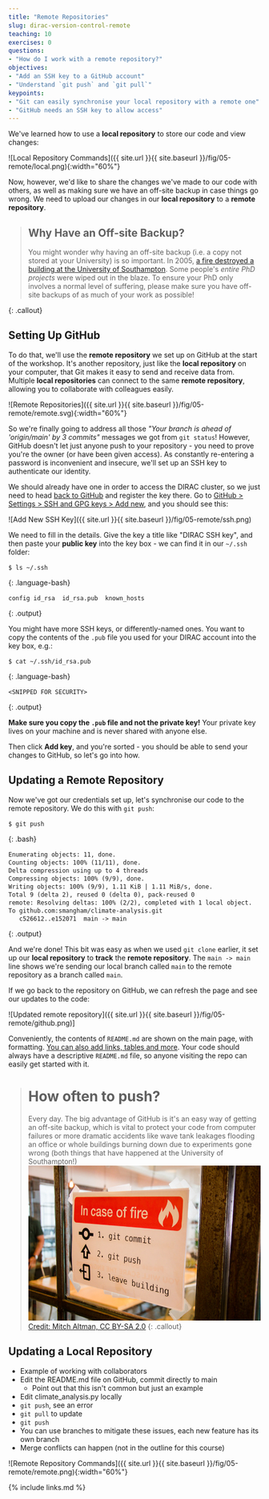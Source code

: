```yaml
---
title: "Remote Repositories"
slug: dirac-version-control-remote
teaching: 10
exercises: 0
questions:
- "How do I work with a remote repository?"
objectives:
- "Add an SSH key to a GitHub account"
- "Understand `git push` and `git pull`"
keypoints:
- "Git can easily synchronise your local repository with a remote one"
- "GitHub needs an SSH key to allow access"
---
```


We've learned how to use a **local repository** to store our code and view changes:

![Local Repository Commands]({{ site.url }}{{ site.baseurl }}/fig/05-remote/local.png){:width="60%"}

Now, however, we'd like to share the changes we've made to our code with others, as well as making sure we have an off-site backup in case things go wrong. We need to upload our changes in our **local repository** to a **remote repository**.

> ## Why Have an Off-site Backup?
>
> You might wonder why having an off-site backup (i.e. a copy not stored at your University) is so important. In 2005, [a fire destroyed a building at the University of Southampton](http://news.bbc.co.uk/1/hi/england/hampshire/4390048.stm). Some people's *entire PhD projects* were wiped out in the blaze. To ensure your PhD only involves a normal level of suffering, please make sure you have off-site backups of as much of your work as possible!
>
{: .callout}

## Setting Up GitHub

To do that, we'll use the **remote repository** we set up on GitHub at the start of the workshop. It's another repository, just like the **local repository** on your computer, that Git makes it easy to send and receive data from. Multiple **local repositories** can connect to the same **remote repository**, allowing you to collaborate with colleagues easily.

![Remote Repositories]({{ site.url }}{{ site.baseurl }}/fig/05-remote/remote.svg){:width="60%"}

So we're finally going to address all those *"Your branch is ahead of 'origin/main' by 3 commits"* messages we got from `git status`! However, GitHub doesn't let just anyone push to your repository - you need to prove you're the owner (or have been given access). As constantly re-entering a password is inconvenient and insecure, we'll set up an SSH key to authenticate our identity. 

We should already have one in order to access  the DIRAC cluster, so we just need to head [back to GitHub](https://github.com) and register the key there. Go to [GitHub > Settings > SSH and GPG keys > Add new](https://github.com/settings/ssh/new), and you should see this:

![Add New SSH Key]({{ site.url }}{{ site.baseurl }}/fig/05-remote/ssh.png)

We need to fill in the details. Give the key a title like "DIRAC SSH key", and then paste your **public key** into the key box - we can find it in our `~/.ssh` folder:

~~~
$ ls ~/.ssh
~~~
{: .language-bash}

~~~
config id_rsa  id_rsa.pub  known_hosts
~~~
{: .output}

You might have more SSH keys, or differently-named ones. You want to copy the contents of the `.pub` file you used for your DIRAC account into the key box, e.g.:

~~~
$ cat ~/.ssh/id_rsa.pub
~~~
{: .language-bash}

~~~
<SNIPPED FOR SECURITY>
~~~
{: .output}

**Make sure you copy the `.pub` file and not the private key!** Your private key lives on your machine and is never shared with anyone else.

Then click **Add key**, and you're sorted - you should be able to send your changes to GitHub, so let's go into how.

## Updating a Remote Repository

Now we've got our credentials set up, let's synchronise our code to the remote repository.
We do this with `git push`:

~~~
$ git push
~~~
{: .bash}

~~~
Enumerating objects: 11, done.
Counting objects: 100% (11/11), done.
Delta compression using up to 4 threads
Compressing objects: 100% (9/9), done.
Writing objects: 100% (9/9), 1.11 KiB | 1.11 MiB/s, done.
Total 9 (delta 2), reused 0 (delta 0), pack-reused 0
remote: Resolving deltas: 100% (2/2), completed with 1 local object.
To github.com:smangham/climate-analysis.git
   c526612..e152071  main -> main
~~~
{: .output}

And we're done! This bit was easy as when we used `git clone` earlier, it set up our **local repository** to **track** the **remote repository**. The `main -> main` line shows we're sending our local branch called `main` to the remote repository as a branch called `main`.

If we go back to the repository on GitHub, we can refresh the page and see our updates to the code:

![Updated remote repository]({{ site.url }}{{ site.baseurl }}/fig/05-remote/github.png)]

Conveniently, the contents of `README.md` are shown on the main page, with formatting. [You can also add links, tables and more](https://docs.github.com/en/get-started/writing-on-github/getting-started-with-writing-and-formatting-on-github/basic-writing-and-formatting-syntax). Your code should always have a descriptive `README.md` file, so anyone visiting the repo can easily get started with it.

> # How often to push?
> Every day. The big advantage of GitHub is it's an easy way of getting an off-site backup, 
> which is vital to protect your code from computer failures or more dramatic accidents like
> wave tank leakages flooding an office or whole buildings burning down due to experiments gone wrong (both things that have happened at the University of Southampton!)
> ![In case of fire, git commit, git push, leave building](fig/05-remote/incaseoffire.jpg)
> [Credit: Mitch Altman, CC BY-SA 2.0](https://www.flickr.com/photos/maltman23/38138235276)
{: .callout}

## Updating a Local Repository

* Example of working with collaborators
* Edit the README.md file on GitHub, commit directly to main
  * Point out that this isn't common but just an example
* Edit climate_analysis.py locally
* `git push`, see an error
* `git pull` to update
* `git push`
* You can use branches to mitigate these issues, each new feature has its own branch
* Merge conflicts can happen (not in the outline for this course)

![Remote Repository Commands]({{ site.url }}{{ site.baseurl }}/fig/05-remote/remote.png){:width="60%"}

{% include links.md %}
